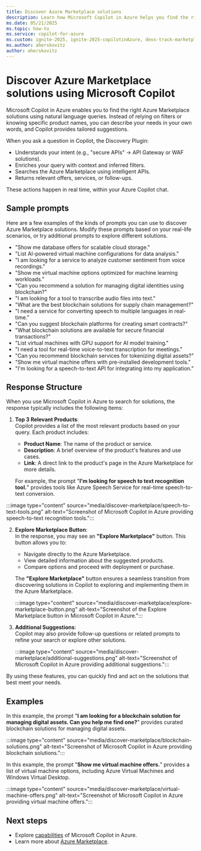 ```yaml
---
title: Discover Azure Marketplace solutions 
description: Learn how Microsoft Copilot in Azure helps you find the right Azure Marketplace solutions using natural language queries.
ms.date: 05/21/2025
ms.topic: how-to
ms.service: copilot-for-azure
ms.custom: ignite-2025, ignite-2025-copilotinAzure, devx-track-marketplace, build-2025
ms.author: aherskovitz
author: aherskovitz
---
```


# Discover Azure Marketplace solutions using Microsoft Copilot

Microsoft Copilot in Azure enables you to find the right Azure Marketplace solutions using natural language queries. Instead of relying on filters or knowing specific product names, you can describe your needs in your own words, and Copilot provides tailored suggestions.

When you ask a question in Copilot, the Discovery Plugin:

- Understands your intent (e.g., "secure APIs" → API Gateway or WAF solutions).
- Enriches your query with context and inferred filters.
- Searches the Azure Marketplace using intelligent APIs.
- Returns relevant offers, services, or follow-ups.

These actions happen in real time, within your Azure Copilot chat.

## Sample prompts

Here are a few examples of the kinds of prompts you can use to discover Azure Marketplace solutions. Modify these prompts based on your real-life scenarios, or try additional prompts to explore different solutions.

- "Show me database offers for scalable cloud storage."
- "List AI-powered virtual machine configurations for data analysis."
- "I am looking for a service to analyze customer sentiment from voice recordings."
- "Show me virtual machine options optimized for machine learning workloads."
- "Can you recommend a solution for managing digital identities using blockchain?"
- "I am looking for a tool to transcribe audio files into text."
- "What are the best blockchain solutions for supply chain management?"
- "I need a service for converting speech to multiple languages in real-time."
- "Can you suggest blockchain platforms for creating smart contracts?"
- "What blockchain solutions are available for secure financial transactions?"
- "List virtual machines with GPU support for AI model training."
- "I need a tool for real-time voice-to-text transcription for meetings."
- "Can you recommend blockchain services for tokenizing digital assets?"
- "Show me virtual machine offers with pre-installed development tools."
- "I'm looking for a speech-to-text API for integrating into my application."

## Response Structure

When you use Microsoft Copilot in Azure to search for solutions, the response typically includes the following items:

1. **Top 3 Relevant Products**:  
   Copilot provides a list of the most relevant products based on your query. Each product includes:
   - **Product Name**: The name of the product or service.
   - **Description**: A brief overview of the product's features and use cases.
   - **Link**: A direct link to the product's page in the Azure Marketplace for more details.   
   
   For example, the prompt "**I'm looking for speech to text recognition tool.**" provides tools like Azure Speech Service for real-time speech-to-text conversion.

:::image type="content" source="media/discover-marketplace/speech-to-text-tools.png" alt-text="Screenshot of Microsoft Copilot in Azure providing speech-to-text recognition tools.":::


2. **Explore Marketplace Button**:  
   In the response, you may see an **"Explore Marketplace"** button. This button allows you to:

   - Navigate directly to the Azure Marketplace.
   - View detailed information about the suggested products.
   - Compare options and proceed with deployment or purchase.

   The **"Explore Marketplace"** button ensures a seamless transition from discovering solutions in Copilot to exploring and implementing them in the Azure Marketplace.

   :::image type="content" source="media/discover-marketplace/explore-marketplace-button.png" alt-text="Screenshot of the Explore Marketplace button in Microsoft Copilot in Azure.":::

3. **Additional Suggestions**:  
   Copilot may also provide follow-up questions or related prompts to refine your search or explore other solutions.

   :::image type="content" source="media/discover-marketplace/additional-suggestions.png" alt-text="Screenshot of Microsoft Copilot in Azure providing additional suggestions.":::

By using these features, you can quickly find and act on the solutions that best meet your needs.

## Examples

In this example, the prompt "**I am looking for a blockchain solution for managing digital assets. Can you help me find one?**" provides curated blockchain solutions for managing digital assets.

:::image type="content" source="media/discover-marketplace/blockchain-solutions.png" alt-text="Screenshot of Microsoft Copilot in Azure providing blockchain solutions.":::

In this example, the prompt "**Show me virtual machine offers.**" provides a list of virtual machine options, including Azure Virtual Machines and Windows Virtual Desktop.

:::image type="content" source="media/discover-marketplace/virtual-machine-offers.png" alt-text="Screenshot of Microsoft Copilot in Azure providing virtual machine offers.":::


## Next steps

- Explore [capabilities](capabilities.md) of Microsoft Copilot in Azure.
- Learn more about [Azure Marketplace](https://azure.microsoft.com/partners/marketplace).
